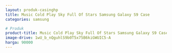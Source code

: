 ```yaml
---
layout: produk-casinghp
title: Music Cold Play Sky Full Of Stars Samsung Galaxy S9 Case
categories: samsung

# Produk
product-title: Music Cold Play Sky Full Of Stars Samsung Galaxy S9 Case
image-drive: 1wU_b_nQguhlS9b0T5x75B6kiGWUIC5-A
harga: 90000
---
```

